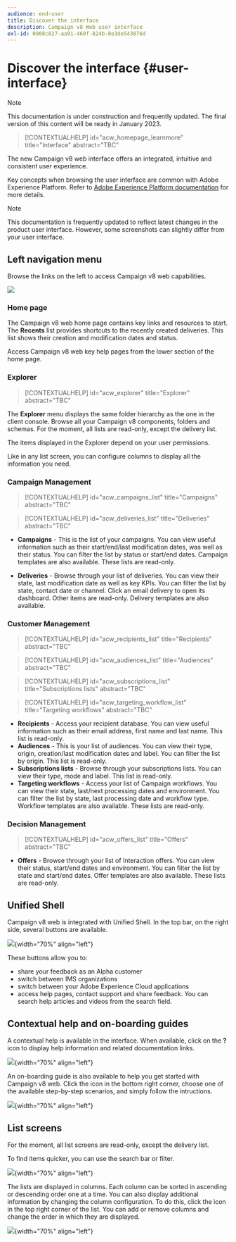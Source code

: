 ```yaml
---
audience: end-user
title: Discover the interface
description: Campaign v8 Web user interface
exl-id: 0908c827-aa91-469f-824b-8e3de543876d
---
```

# Discover the interface {#user-interface}

>[!NOTE]
>
>This documentation is under construction and frequently updated. The final version of this content will be ready in January 2023.

>[!CONTEXTUALHELP]
>id="acw_homepage_learnmore"
>title="Interface"
>abstract="TBC"

The new Campaign v8 web interface offers an integrated, intuitive and consistent user experience.

Key concepts when browsing the user interface are common with Adobe Experience Platform. Refer to [Adobe Experience Platform documentation](https://experienceleague.adobe.com/docs/experience-platform/landing/platform-ui/ui-guide.html#adobe-experience-platform-ui-guide) for more details.

>[!NOTE]
>
>This documentation is frequently updated to reflect latest changes in the product user interface. However, some screenshots can slightly differ from your user interface.


<!--
* console + web interface (overview, why use each of them)
* web UI made up of read-only lists that can be configured, show how to add columns
-->

## Left navigation menu

Browse the links on the left to access Campaign v8 web capabilities.

![](assets/home.png)

### Home page

The Campaign v8 web home page contains key links and resources to start. The **Recents** list provides shortcuts to the recently created deliveries. This list shows their creation and modification dates and status.

<!--
* Banner
* KPIs on email channel (cross-deliveries): open rate, delivery rate, etc
* Recent items
* Learning cards
-->

Access Campaign v8 web key help pages from the lower section of the home page.

<!--
show global KPIs, recent items + left menu to access features)
CONTROL PANEL not alpha
Global report not alpha
-->

### Explorer

>[!CONTEXTUALHELP]
>id="acw_explorer"
>title="Explorer"
>abstract="TBC"

The **Explorer** menu displays the same folder hierarchy as the one in the client console. Browse all your Campaign v8 components, folders and schemas. For the moment, all lists are read-only, except the delivery list. 

The items displayed in the Explorer depend on your user permissions. 

Like in any list screen, you can configure columns to display all the information you need. 
<!--
Explorer' menu in web UI to navigate through console content: console navtree second view in addition to the left menu lists with filters. The Explorer gives the real folder hierarchy from the console. Make sure you find your deliveries in sub-folders. All lists can be accessed in read-only. No Create/Edit. You can configure lists (colums). All schema fields, linked tables are available. 

If you need to view your lists of recipients (age, gender), transactions or live transactional messages. To view each/edit -> console.

Navtree view depends on permissions (same as console).
-->

### Campaign Management

>[!CONTEXTUALHELP]
>id="acw_campaigns_list"
>title="Campaigns"
>abstract="TBC"

>[!CONTEXTUALHELP]
>id="acw_deliveries_list"
>title="Deliveries"
>abstract="TBC"

* **Campaigns** - This is the list of your campaigns. You can view useful information such as their start/end/last modification dates, was well as their status. You can filter the list by status or start/end dates. Campaign templates are also available. These lists are read-only. 

* **Deliveries** - Browse through your list of deliveries. You can view their state, last modification date as well as key KPIs. You can filter the list by state, contact date or channel. Click an email delivery to open its dashboard. Other items are read-only. Delivery templates are also available.

### Customer Management

>[!CONTEXTUALHELP]
>id="acw_recipients_list"
>title="Recipients"
>abstract="TBC"

>[!CONTEXTUALHELP]
>id="acw_audiences_list"
>title="Audiences"
>abstract="TBC"

>[!CONTEXTUALHELP]
>id="acw_subscriptions_list"
>title="Subscriptions lists"
>abstract="TBC"

>[!CONTEXTUALHELP]
>id="acw_targeting_workflow_list"
>title="Targeting workflows"
>abstract="TBC"

* **Recipients** - Access your recipient database. You can view useful information such as their email address, first name and last name. This list is read-only. 
* **Audiences** - This is your list of audiences. You can view their type, origin, creation/last modification dates and label. You can filter the list by origin. This list is read-only. 
* **Subscriptions lists** - Browse through your subscriptions lists. You can view their type, mode and label. This list is read-only. 
* **Targeting workflows** - Access your list of Campaign workflows. You can view their state, last/next processing dates and environment. You can filter the list by state, last processing date and workflow type. Workflow templates are also available. These lists are read-only. 

### Decision Management

>[!CONTEXTUALHELP]
>id="acw_offers_list"
>title="Offers"
>abstract="TBC"

* **Offers** - Browse through your list of Interaction offers. You can view their status, start/end dates and environment. You can filter the list by state and start/end dates. Offer templates are also available. These lists are read-only. 

## Unified Shell

Campaign v8 web is integrated with Unified Shell. In the top bar, on the right side, several buttons are available. 

![](assets/unified-shell.png){width="70%" align="left"}

These buttons allow you to:

* share your feedback as an Alpha customer
* switch between IMS organizations 
* switch between your Adobe Experience Cloud applications
* access help pages, contact support and share feedback. You can search help articles and videos from the search field.

<!--
Org / Sub-org switcher to switch between instances. Only one for Alpha. Later: intermerdiate screen with Control Panel (beta). if v8 + ACS with one card per ACS instance. Maybe quickly explain the menu for Alpha?
-->

## Contextual help and on-boarding guides

A contextual help is available in the interface. When available, click on the **?** icon to display help information and related documentation links. 

![](assets/context-help.png){width="70%" align="left"}

An on-boarding guide is also available to help you get started with Campaign v8 web. Click the icon in the bottom right corner, choose one of the available step-by-step scenarios, and simply follow the intructions.

![](assets/onboarding.png){width="70%" align="left"}

## List screens

For the moment, all list screens are read-only, except the delivery list. 

To find items quicker, you can use the search bar or filter. 

![](assets/filter.png){width="70%" align="left"}

The lists are displayed in columns. Each column can be sorted in ascending or descending order one at a time. You can also display additional information by changing the column configuration. To do this, click the icon in the top right corner of the list. You can add or remove columns and change the order in which they are displayed.

![](assets/columns.png){width="70%" align="left"}

<!--
## Supported browsers {#browsers}

Adobe [!DNL Journey Optimizer] interface is designed to work optimally in the latest version of Google Chrome. You might have trouble using certain features on older versions or other browsers.
-->